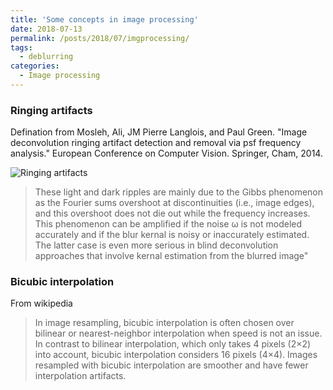 ```yaml
---
title: 'Some concepts in image processing'
date: 2018-07-13
permalink: /posts/2018/07/imgprocessing/
tags:
  - deblurring
categories:
  - Image processing
---
```


### Ringing artifacts

Defination from
Mosleh, Ali, JM Pierre Langlois, and Paul Green. "Image deconvolution ringing artifact detection and removal via psf frequency analysis." European Conference on Computer Vision. Springer, Cham, 2014.

![Ringing artifacts]({{site.url}}{{site.baseurl}}/assets/images/ringing_artifact.JPG)

> These light and dark ripples are mainly due to the Gibbs phenomenon as the Fourier sums overshoot at discontinuities (i.e., image edges), and this overshoot does not die out while the frequency increases. This phenomenon can be amplified if the noise ω is not modeled accurately and if the blur kernal is noisy or inaccurately estimated. The latter case is even more serious in blind deconvolution approaches that involve kernal estimation from the blurred image"

### Bicubic interpolation
From wikipedia
> In image resampling, bicubic interpolation is often chosen over bilinear or nearest-neighbor interpolation when speed is not an issue. In contrast to bilinear interpolation, which only takes 4 pixels (2×2) into account, bicubic interpolation considers 16 pixels (4×4). Images resampled with bicubic interpolation are smoother and have fewer interpolation artifacts.